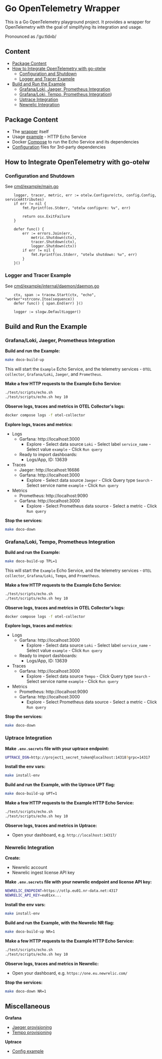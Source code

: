 # Go OpenTelemetry Wrapper

This is a Go OpenTelemetry playground project. It provides a wrapper for OpenTelemetry with the goal of simplifying its integration and usage.

Pronounced as /ˈɡuːtldʌb/

## Content
* [Package Content](#package-content)
* [How to Integrate OpenTelemetry with go-otelw](#how-to-integrate-opentelemetry-with-go-otelw)
  * [Configuration and Shutdown](#configuration-and-shutdown)
  * [Logger and Tracer Example](#logger-and-tracer-example)
* [Build and Run the Example](#build-and-run-the-example)
  * [Grafana/Loki, Jaeger, Prometheus Integration](#grafanaloki-jaeger-prometheus-integration)
  * [Grafana/Loki, Tempo, Prometheus Integration](#grafanaloki-tempo-prometheus-integration))
  * [Uptrace Integration](#uptrace-integration)
  * [Newrelic Integration](#newrelic-integration)

## Package Content
* The [wrapper](./pkg/) itself
* Usage [example](./cmd/example/) - HTTP Echo Service
* Docker [Compose](./docker-compose.yml) to run the Echo Service and its dependencies
* [Configuration](./config/) files for 3rd-party dependencies

## How to Integrate OpenTelemetry with go-otelw

### Configuration and Shutdown

See [cmd/example/main.go](https://github.com/yolkhovyy/go-otelw/blob/main/cmd/example/main.go#L60-L75)

```golang
	logger, tracer, metric, err := otelw.Configure(ctx, config.Config, serviceAttributes)
	if err != nil {
		fmt.Fprintf(os.Stderr, "otelw configure: %v", err)

		return osx.ExitFailure
	}

	defer func() {
		err := errors.Join(err,
			metric.Shutdown(ctx),
			tracer.Shutdown(ctx),
			logger.Shutdown(ctx))
		if err != nil {
			fmt.Fprintf(os.Stderr, "otelw shutdown: %v", err)
		}
	}()
```

### Logger and Tracer Example

See [cmd/example/internal/daemon/daemon.go](https://github.com/yolkhovyy/go-otelw/blob/main/cmd/example/internal/domain/domain.go#L75-L110)

```golang
	ctx, span := tracew.Start(ctx, "echo", "worker"+strconv.Itoa(sequence))
	defer func() { span.End(err) }()

	logger := slogw.DefaultLogger()
```

## Build and Run the Example

### Grafana/Loki, Jaeger, Prometheus Integration

**Build and run the Example:**
```bash
make doco-build-up
```

This will start the `Example` Echo Service, and the telemetry services - `OTEL collector`, `Grafana/Loki`, `Jaeger`, and `Prometheus`.

**Make a few HTTP requests to the Example Echo Service:**
```bash
./test/scripts/echo.sh
./test/scripts/echo.sh hey 10
```

**Observe logs, traces and metrics in OTEL Collector's logs:**
```bash
docker compose logs -f otel-collector
```

**Explore logs, traces and metrics:**
* Logs
  * Garfana: http://localhost:3000
  	* Explore - Select data source `Loki` - Select label `service_name` - Select value `example` - Click `Run query`
  * Ready to import dashboards:
    * Logs/App, ID: 13639
* Traces
  * Jaeger: http://localhost:16686
  * Garfana: http://localhost:3000
  	* Explore - Select data source `Jaeger` - Click Query type `Search` - Select service name `example` - Click `Run query` 
* Metrics
  * Prometheus: http://localhost:9090
  * Garfana: http://localhost:3000
  	* Explore - Select Prometheus data source - Select a metric - Click `Run query`

**Stop the services:**
```bash
make doco-down
```

### Grafana/Loki, Tempo, Prometheus Integration

**Build and run the Example:**
```bash
make doco-build-up TPL=1
```

This will start the `Example` Echo Service, and the telemetry services - `OTEL collector`, `Grafana/Loki`, `Tempo`, and `Prometheus`.

**Make a few HTTP requests to the Example Echo Service:**
```bash
./test/scripts/echo.sh
./test/scripts/echo.sh hey 10
```

**Observe logs, traces and metrics in OTEL Collector's logs:**
```bash
docker compose logs -f otel-collector
```

**Explore logs, traces and metrics:**
* Logs
  * Garfana: http://localhost:3000
  	* Explore - Select data source `Loki` - Select label `service_name` - Select value `example` - Click `Run query`
  * Ready to import dashboards:
    * Logs/App, ID: 13639
* Traces
  * Garfana: http://localhost:3000
  	* Explore - Select data source `Tempo` - Click Query type `Search` - Select service name `example` - Click `Run query` 
* Metrics
  * Prometheus: http://localhost:9090
  * Garfana: http://localhost:3000
  	* Explore - Select Prometheus data source - Select a metric - Click `Run query`

**Stop the services:**
```bash
make doco-down
```

### Uptrace Integration

**Make `.env.secrets` file with your uptrace endpoint:**
```bash
UPTRACE_DSN=http://project1_secret_token@localhost:14318?grpc=14317
```

**Install the env vars:**
```bash
make install-env
```

**Build and run the Example, with the Uptrace UPT flag:**
```bash
make doco-build-up UPT=1
```

**Make a few HTTP requests to the Example HTTP Echo Service:**
```bash
./test/scripts/echo.sh
./test/scripts/echo.sh hey 10
```

**Observe logs, traces and metrics in Uptrace:**
* Open your dashboard, e.g. `http://localhost:14317/`

### Newrelic Integration

**Create:**
* Newrelic account
* Newrelic ingest license API key

**Make `.env.secrets` file with your newrelic endpoint and license API key:**
```bash
NEWRELIC_ENDPOINT=https://otlp.eu01.nr-data.net:4317
NEWRELIC_API_KEY=eu01xx...
```

**Install the env vars:**
```bash
make install-env
```

**Build and run the Example, with the Newrelic NR flag:**
```bash
make doco-build-up NR=1
```

**Make a few HTTP requests to the Example HTTP Echo Service:**
```bash
./test/scripts/echo.sh
./test/scripts/echo.sh hey 10
```

**Observe logs, traces and metrics in Newrelic:**
* Open your dashboard, e.g. `https://one.eu.newrelic.com/`

**Stop the services:**
```bash
make doco-down NR=1
```

## Miscellaneous

**Grafana**
* [Jaeger provisioning](https://grafana.com/docs/grafana/latest/datasources/jaeger/#provision-the-data-source)
* [Tempo provisioning](https://grafana.com/docs/grafana/latest/datasources/tempo/configure-tempo-data-source/#example-file)

**Uptrace**
* [Config example](https://github.com/uptrace/uptrace/blob/master/example/docker/otel-collector.yaml)
